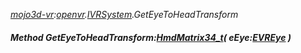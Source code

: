 _[mojo3d-vr](../../modules/mojo3d-vr/mojo3d-vr-module.md):[openvr](openvr:).[IVRSystem](openvr:openvr-ivrsystem.md).GetEyeToHeadTransform_
##### Method GetEyeToHeadTransform:[HmdMatrix34_t](../../modules/mojo3d-vr/openvr-hmdmatrix34_t.md)( eEye:[EVREye](../../modules/mojo3d-vr/openvr-evreye.md) )

